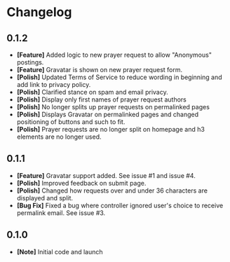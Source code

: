 # Changelog

## 0.1.2
* **[Feature]** Added logic to new prayer request to allow "Anonymous" postings.
* **[Feature]** Gravatar is shown on new prayer request form.
* **[Polish]** Updated Terms of Service to reduce wording in beginning and add link to privacy policy.
* **[Polish]** Clarified stance on spam and email privacy.
* **[Polish]** Display only first names of prayer request authors
* **[Polish]** No longer splits up prayer requests on permalinked pages
* **[Polish]** Displays Gravatar on permalinked pages and changed positioning of buttons and such to fit.
* **[Polish]** Prayer requests are no longer split on homepage and h3 elements are no longer used.

## 0.1.1

* **[Feature]** Gravatar support added. See issue #1 and issue #4.
* **[Polish]** Improved feedback on submit page.
* **[Polish]** Changed how requests over and under 36 characters are displayed and split.
* **[Bug Fix]** Fixed a bug where controller ignored user's choice to receive permalink email. See issue #3.

## 0.1.0

* **[Note]** Initial code and launch